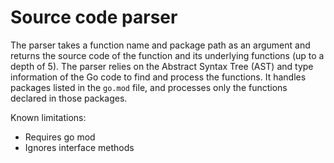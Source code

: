 # Source code parser

The parser takes a function name and package path as an argument and returns the source code of the function and its underlying functions (up to a depth of 5). The parser relies on the Abstract Syntax Tree (AST) and type information of the Go code to find and process the functions. It handles packages listed in the `go.mod` file, and processes only the functions declared in those packages.

Known limitations:

- Requires go mod
- Ignores interface methods
